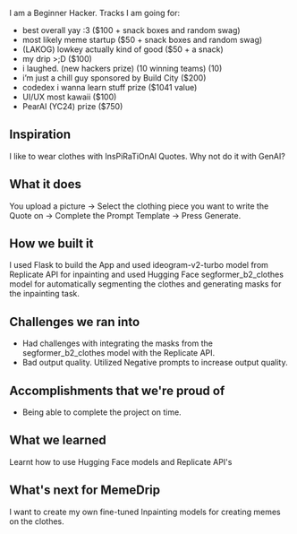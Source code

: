 I am a Beginner Hacker.
Tracks I am going for:

- best overall yay :3 ($100 + snack boxes and random swag)
- most likely meme startup ($50 + snack boxes and random swag)
- (LAKOG) lowkey actually kind of good ($50 + a snack)
- my drip >;D ($100)
- i laughed. (new hackers prize) (10 winning teams) (10)
- i’m just a chill guy sponsored by Build City ($200)
- codedex i wanna learn stuff prize ($1041 value)
- UI/UX most kawaii ($100)
- PearAI (YC24) prize ($750)

## Inspiration
I like to wear clothes with InsPiRaTiOnAl Quotes. Why not do it with GenAI?

## What it does
You upload a picture -> Select the clothing piece you want to write the Quote on -> Complete the Prompt Template -> Press Generate. 

## How we built it
I used Flask to build the App and used ideogram-v2-turbo model from Replicate API for inpainting and used Hugging Face segformer_b2_clothes model for automatically segmenting the clothes and generating masks for the inpainting task.

## Challenges we ran into

- Had challenges with integrating the masks from the segformer_b2_clothes model with the Replicate API.
- Bad output quality. Utilized Negative prompts to increase output quality.

## Accomplishments that we're proud of
- Being able to complete the project on time.

## What we learned
Learnt how to use Hugging Face models and Replicate API's

## What's next for MemeDrip
I want to create my own fine-tuned Inpainting models for creating memes on the clothes.
